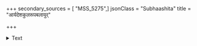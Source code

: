 +++
secondary_sources = [ "MSS_5275",]
jsonClass = "Subhaashita"
title = "आर्यदेशकुलरूपबलायुर्"

+++

<details><summary>Text</summary>

आर्यदेशकुलरूपबलायुर्- बुद्धिबन्धुरमवाप्य नरत्वम्।  
धर्मकर्म न करोति जडो यः पोतमुज्झति पयोधिगतः सः॥
</details>
